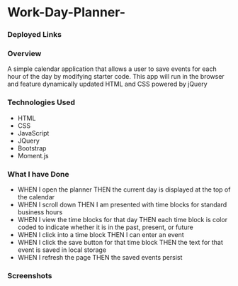 # Work-Day-Planner-

### Deployed Links

### Overview

A simple calendar application that allows a user to save events for each hour of the day by modifying starter code. This app will run in the browser and feature dynamically updated HTML and CSS powered by jQuery

### Technologies Used

- HTML
- CSS
- JavaScript
- JQuery
- Bootstrap
- Moment.js

### What I have Done

- WHEN I open the planner THEN the current day is displayed at the top of the calendar
- WHEN I scroll down THEN I am presented with time blocks for standard business hours
- WHEN I view the time blocks for that day THEN each time block is color coded to indicate whether it is in the past, present, or future
- WHEN I click into a time block THEN I can enter an event
- WHEN I click the save button for that time block THEN the text for that event is saved in local storage
- WHEN I refresh the page THEN the saved events persist

### Screenshots
